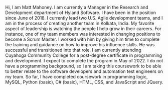 Hi, I am Matt Mahoney. I am currently a Manager in the Research and Development department of Hyland Software. I have been in the position since June of 2018. I currently lead two U.S. Agile development teams, and I am in the process of creating another team in Kolkata, India. My favorite aspect of leadership is watching the people I help grow in their careers. For instance, one of my team  members was interested in changing positions to become a Scrum Master. I worked with him by giving him time to complete the training and guidance on how to improve his influence skills. He was successful and transitioned into that role. 
I am currently attending Cuyahoga Community College for a post-degree certificate in programming and development. I expect to complete the program in May of 2022. I do not have a programming background, so I am taking this coursework to be able to better relate to the software developers and automation test engineers on my team. So far, I have completed coursework in programming logic, MySQL, Python (basic), C# (basic), HTML, CSS, and JavaScript and JQuery.
